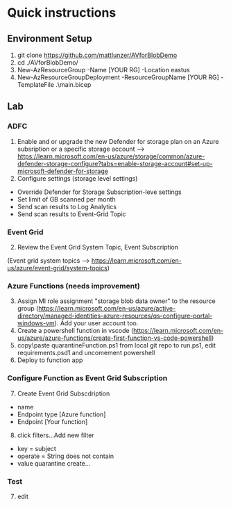 # Quick instructions

## Environment Setup
1. git clone https://github.com/mattlunzer/AVforBlobDemo
2. cd ./AVforBlobDemo/
3. New-AzResourceGroup -Name [YOUR RG] -Location eastus
4. New-AzResourceGroupDeployment -ResourceGroupName [YOUR RG] -TemplateFile .\main.bicep

## Lab
### ADFC
1. Enable and or upgrade the new Defender for storage plan on an Azure subsription or a specific storage account --> https://learn.microsoft.com/en-us/azure/storage/common/azure-defender-storage-configure?tabs=enable-storage-account#set-up-microsoft-defender-for-storage
2. Configure settings (storage level settings)
- Override Defender for Storage Subscription-leve settings
- Set limit of GB scanned per month
- Send scan results to Log Analytics
- Send scan results to Event-Grid Topic

### Event Grid 
2. Review the Event Grid System Topic, Event Subscription

(Event grid system topics --> https://learn.microsoft.com/en-us/azure/event-grid/system-topics)

### Azure Functions (needs improvement)
3. Assign MI role assignment "storage blob data owner" to the resource group (https://learn.microsoft.com/en-us/azure/active-directory/managed-identities-azure-resources/qs-configure-portal-windows-vm). Add your user account too.
4. Create a powershell function in vscode (https://learn.microsoft.com/en-us/azure/azure-functions/create-first-function-vs-code-powershell)
5. copy\paste quarantineFunction.ps1 from local git repo to run.ps1, edit requirements.psd1 and uncomement powershell
6. Deploy to function app


### Configure Function as Event Grid Subscription
7. Create Event Grid Subscdription
- name
- Endpoint type [Azure function]
- Endpoint [Your function]
8. click filters...Add new filter
- key = subject
- operate = String does not contain
- value quarantine
create...

### Test
7. edit 